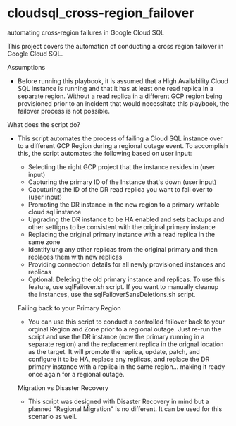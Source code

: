 # cloudsql_cross-region_failover
automating cross-region failures in Google Cloud SQL

This project covers the automation of conducting a cross region failover in Google Cloud SQL. 

Assumptions
- Before running this playbook, it is assumed that a High Availability Cloud SQL instance is running and that it has at least one read replica in a separate region. Without a read replica in a different GCP region being provisioned prior to an incident that would necessitate this playbook, the failover process is not possible.

What does the script do?
- This script automates the process of failing a Cloud SQL instance over to a different GCP Region during a regional outage event. To accomplish this, the script automates the following based on user input:
  - Selecting the right GCP project that the instance resides in (user input)
  - Capturing the primary ID of the Instance that's down (user input)
  - Caputuring the ID of the DR read replica you want to fail over to (user input)
  - Promoting the DR instance in the new region to a primary writable cloud sql instance
  - Upgrading the DR instance to be HA enabled and sets backups and other settigns to be consistent with the original primary instance
  - Replacing the original primary instance with a read replica in the same zone
  - Identifyiung any other replicas from the original primary and then replaces them with new replicas
  - Providing connection details for all newly provisioned instances and replicas
  - Optional: Deleting the old primary instance and replicas. To use this feature, use sqlFailover.sh script. If you want to manually cleanup the instances, use the sqlFailoverSansDeletions.sh script.
  
  Failing back to your Primary Region
  - You can use this script to conduct a controlled failover back to your orginal Region and Zone prior to a regional outage. Just re-run the script and use the DR instance (now the primary running in a separate region) and the replacement replica in the orignal location as the target. It will promote the replica, update, patch, and configure it to be HA, replace any replicas, and replace the DR primary instance with a replica in the same region... making it ready once again for a regional outage.
  
  Migration vs Disaster Recovery
  - This script was designed with Disaster Recovery in mind but a planned "Regional Migration" is no different. It can be used for this scenario as well.
